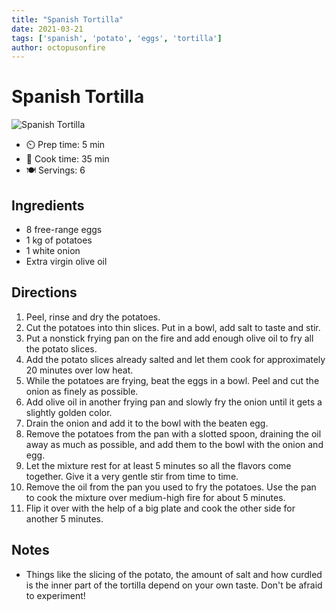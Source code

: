 ```yaml
---
title: "Spanish Tortilla"
date: 2021-03-21
tags: ['spanish', 'potato', 'eggs', 'tortilla']
author: octopusonfire
---
```


# Spanish Tortilla

![Spanish Tortilla](../static/pix/spanish-tortilla.webp)

- ⏲️ Prep time: 5 min
- 🍳 Cook time: 35 min
- 🍽️ Servings: 6

## Ingredients

* 8 free-range eggs
* 1 kg of potatoes
* 1 white onion
* Extra virgin olive oil

## Directions

1. Peel, rinse and dry the potatoes.
2. Cut the potatoes into thin slices. Put in a bowl, add salt to taste and stir.
3. Put a nonstick frying pan on the fire and add enough olive oil to fry all the potato slices.
4. Add the potato slices already salted and let them cook for approximately 20 minutes over low heat.
5. While the potatoes are frying, beat the eggs in a bowl. Peel and cut the onion as finely as possible.
6. Add olive oil in another frying pan and slowly fry the onion until it gets a slightly golden color.
7. Drain the onion and add it to the bowl with the beaten egg.
8. Remove the potatoes from the pan with a slotted spoon, draining the oil away as much as possible, and add them to the bowl with the onion and egg.
9. Let the mixture rest for at least 5 minutes so all the flavors come together. Give it a very gentle stir from time to time.
10. Remove the oil from the pan you used to fry the potatoes. Use the pan to cook the mixture over medium-high fire for about 5 minutes.
11. Flip it over with the help of a big plate and cook the other side for another 5 minutes.

## Notes

* Things like the slicing of the potato, the amount of salt and how curdled is the inner part of the tortilla depend on your own taste. Don't be afraid to experiment!
